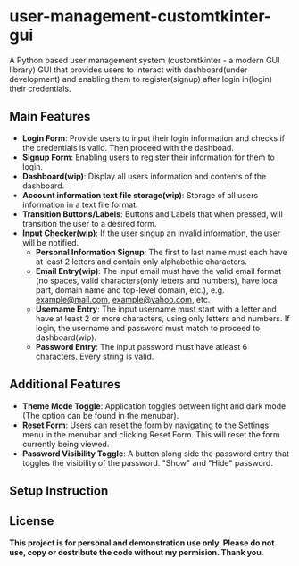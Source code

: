 # user-management-customtkinter-gui
A Python based user management system (customtkinter - a modern GUI library) GUI that provides users to interact with dashboard(under development) and enabling them to register(signup) after login in(login) their credentials.

## Main Features
- **Login Form**: Provide users to input their login information and checks if the credentials is valid. Then proceed with the dashboad.
- **Signup Form**: Enabling users to register their information for them to login.
- **Dashboard(wip)**: Display all users information and contents of the dashboard.
- **Account information text file storage(wip)**: Storage of all users information in a text file format.
- **Transition Buttons/Labels**: Buttons and Labels that when pressed, will transition the user to a desired form.
- **Input Checker(wip)**: If the user singup an invalid information, the user will be notified.
  - **Personal Information Signup**: The first to last name must each have at least 2 letters and contain only alphabethic characters.
  - **Email Entry(wip)**: The input email must have the valid email format (no spaces, valid characters(only letters and numbers), have local part, domain name and top-level domain, etc.), e.g. example@mail.com, example@yahoo.com, etc.
  - **Username Entry**: The input username must start with a letter and have at least 2 or more characters, using only letters and numbers. If login, the username and password must match to proceed to dashboard(wip).
  - **Password Entry**: The input password must have atleast 6 characters. Every string is valid.

## Additional Features
- **Theme Mode Toggle**: Application toggles between light and dark mode (The option can be found in the menubar).
- **Reset Form**: Users can reset the form by navigating to the Settings menu in the menubar and clicking Reset Form. This will reset the form currently being viewed.
- **Password Visibility Toggle**: A button along side the password entry that toggles the visibility of the password. "Show" and "Hide" password.

## Setup Instruction

## License
**This project is for personal and demonstration use only. Please do not use, copy or destribute the code without my permision. Thank you.**
